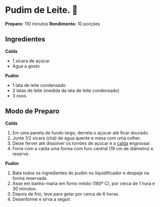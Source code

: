 # Pudim de Leite. :custard:

**Preparo:** 110 minutos
**Rendimento:** 10 porções

## Ingredientes

**Calda**

- 1 xícara de açúcar
- Água a gosto

**Pudim**

- 1 lata de leite condensado
- 2 latas de leite (medida da lata de leite condensado)
- 3 ovos



## Modo de Preparo

**Calda**

1. Em uma panela de fundo largo, derreta o açúcar até ficar dourado.
2. Junte 1/2 xícara (chá) de água quente e mexa com uma colher.
3. Deixe ferver até dissolver os torrões de açúcar e a [calda](https://blog.tudogostoso.com.br/cardapios/receitas-faceis/calda-de-pudim-dicas-para-nunca-mais-errar/) engrossar.
4. Forre com a calda uma forma com furo central (19 cm de diâmetro) e reserve.

**Pudim**

1. Bata todos os ingredientes do pudim no liquidificador e despeje na forma reservada.
2. Asse em banho-maria em forno médio (180º C), por cerca de 1 hora e 30 minutos.
3. Depois de frio, leve para gelar por cerca de 6 horas.
4. Desenforme e sirva a seguir.

